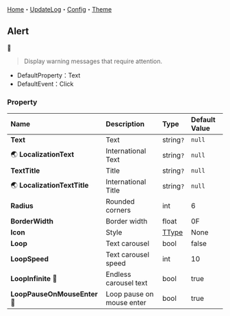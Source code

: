 ﻿[Home](../Home.md)・[UpdateLog](../UpdateLog.md)・[Config](../Config.md)・[Theme](../Theme.md)

## Alert
👚

> Display warning messages that require attention.

- DefaultProperty：Text
- DefaultEvent：Click

### Property

Name | Description | Type | Default Value |
:--|:--|:--|:--|
**Text** | Text | string`?` | `null` |
🌏 **LocalizationText** | International Text | string`?` | `null` |
**TextTitle** | Title | string`?` | `null` |
🌏 **LocalizationTextTitle** | International Title | string`?` | `null` |
**Radius** | Rounded corners | int | 6 |
**BorderWidth** | Border width | float | 0F |
**Icon** | Style | [TType](Enum.md#ttype) | None |
**Loop** | Text carousel | bool | false |
**LoopSpeed** | Text carousel speed | int | 10 |
**LoopInfinite** 🔴 | Endless carousel text | bool | true |
**LoopPauseOnMouseEnter** 🔴 | Loop pause on mouse enter | bool | true |